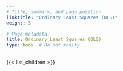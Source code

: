 ```yaml
---
# Title, summary, and page position.
linktitle: "Ordinary Least Squares (OLS)"
weight: 3

# Page metadata.
title: Ordinary Least Squares (OLS)
type: book  # Do not modify.
---
```


{{< list_children >}}